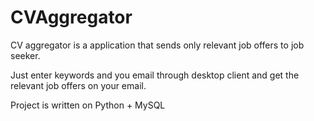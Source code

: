 # CVAggregator
CV aggregator is a application that sends only relevant job offers to job seeker.

Just enter keywords and you email through desktop client and get the relevant job offers on your email.

Project is written on Python + MySQL
